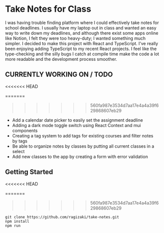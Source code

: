 # Take Notes for Class

I was having trouble finding platform where I could effectively take notes for school deadlines. I usually have my laptop out in class and wanted an easy way to write down my deadlines, and although there exist some apps online like Notion, I felt they were too heavy-duty; I wanted something much simpler. I decided to make this project with React and TypeScript. I've really been enjoying adding TypeScript to my recent React projects. I feel like the type-checking and the silly bugs I catch at compile time make the code a lot more readable and the development process smoother.

## CURRENTLY WORKING ON / TODO
<<<<<<< HEAD

=======
>>>>>>> 560fa987e3534d7aa17e4a4a39f629868607eb29
<ul>
  <li>Add a calendar date picker to easily set the assignment deadline</li>
  <li>Adding a dark mode toggle switch using React Context and mui components</li>
  <li>Creating a tag system to add tags for existing courses and filter notes by tags</li>
  <li>Be able to organize notes by classes by putting all current classes in a select</li>
  <li>Add new classes to the app by creating a form with error validation</li>
 </ul>

## Getting Started
<<<<<<< HEAD

=======
>>>>>>> 560fa987e3534d7aa17e4a4a39f629868607eb29
```
git clone https://github.com/ragizaki/take-notes.git
npm install
npm run
```
